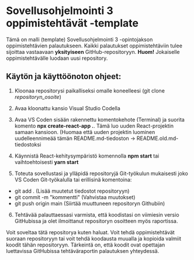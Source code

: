 # Sovellusohjelmointi 3 oppimistehtävät -template

Tämä on malli (template) Sovellusohjelmointi 3 -opintojakson oppimistehtävien palautukseen. Kaikki palautukset oppimistehtäviin tulee sijoittaa vastaavaan **yksityiseen** GitHub-repositoryyn. **Huom!** Jokaiselle oppimistehtävälle luodaan uusi repository.

## Käytön ja käyttöönoton ohjeet:

1. Kloonaa repositorysi paikalliseksi omalle koneelleesi (git clone *repositoryn_osoite*)

2. Avaa kloonattu kansio Visual Studio Codella

3. Avaa VS Coden sisään rakennettu komentokehote (Terminal) ja suorita komento **npx create-react-app .**. Tämä luo uuden React-projektin samaan kansioon. (Huomaa että uuden projektin luominen uudelleennimeää tämän README.md-tiedoston -> README.old.md-tiedostoksi

4. Käynnistä React-kehitysympäristö komennolla **npm start** tai vaihtoehtoisesti **yarn start**

5. Toteuta sovellustasi ja ylläpidä repositoryjä Git-työkulun mukaisesti joko VS Coden Git-työkalulla tai erillisinä komentoina:

- git add . (Lisää muutetut tiedostot repositoryyn)
- git commit -m "kommentti" (Vahvistaa muutokset)
- git push origin main (Siirtää muuttuneen repositoryn Githubiin)

6. Tehtävää palauttaessasi varmista, että koodistasi on viimiesin versio GitHubissa ja olet ilmoittanut repositoryn osoitteen myös raportissa.

Voit soveltaa tätä repositorya kuten haluat. Voit tehdä oppimistehtävät suoraan repositoryyn tai voit tehdä koodausta muualla ja kopioida valmiit koodit tähän repositoryyn. Tärkeintä on, että koodit ovat opettajan luettavissa GitHubissa tehtäväraportin palautuksen yhteydessä.


